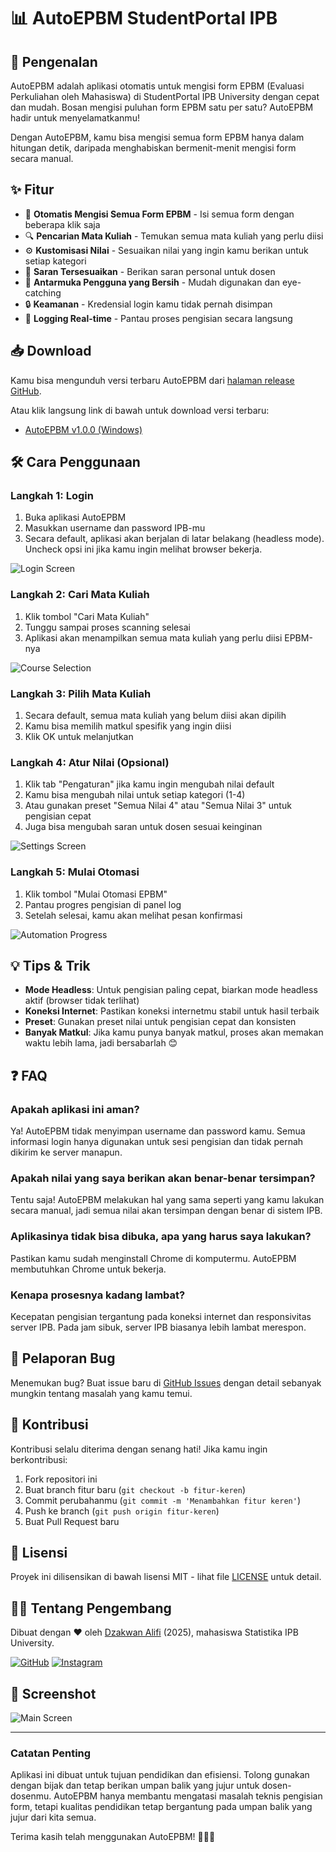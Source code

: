 # 📊 AutoEPBM StudentPortal IPB

## 🌟 Pengenalan

AutoEPBM adalah aplikasi otomatis untuk mengisi form EPBM (Evaluasi Perkuliahan oleh Mahasiswa) di StudentPortal IPB University dengan cepat dan mudah. Bosan mengisi puluhan form EPBM satu per satu? AutoEPBM hadir untuk menyelamatkanmu! 

Dengan AutoEPBM, kamu bisa mengisi semua form EPBM hanya dalam hitungan detik, daripada menghabiskan bermenit-menit mengisi form secara manual.

## ✨ Fitur

- 🚀 **Otomatis Mengisi Semua Form EPBM** - Isi semua form dengan beberapa klik saja
- 🔍 **Pencarian Mata Kuliah** - Temukan semua mata kuliah yang perlu diisi
- ⚙️ **Kustomisasi Nilai** - Sesuaikan nilai yang ingin kamu berikan untuk setiap kategori
- 📝 **Saran Tersesuaikan** - Berikan saran personal untuk dosen
- 🎨 **Antarmuka Pengguna yang Bersih** - Mudah digunakan dan eye-catching
- 🔒 **Keamanan** - Kredensial login kamu tidak pernah disimpan
- 💬 **Logging Real-time** - Pantau proses pengisian secara langsung

## 📥 Download

Kamu bisa mengunduh versi terbaru AutoEPBM dari [halaman release GitHub](https://github.com/dzakwanalifi/AutoEPBM-App/releases/latest).

Atau klik langsung link di bawah untuk download versi terbaru:
- [AutoEPBM v1.0.0 (Windows)](https://github.com/dzakwanalifi/AutoEPBM-App/releases/download/v1.0.0/AutoEPBM.exe)

## 🛠️ Cara Penggunaan

### Langkah 1: Login

1. Buka aplikasi AutoEPBM
2. Masukkan username dan password IPB-mu
3. Secara default, aplikasi akan berjalan di latar belakang (headless mode). Uncheck opsi ini jika kamu ingin melihat browser bekerja.

![Login Screen](screenshots/login_screen.png)

### Langkah 2: Cari Mata Kuliah

1. Klik tombol "Cari Mata Kuliah"
2. Tunggu sampai proses scanning selesai
3. Aplikasi akan menampilkan semua mata kuliah yang perlu diisi EPBM-nya

![Course Selection](screenshots/course_selection.png)

### Langkah 3: Pilih Mata Kuliah

1. Secara default, semua mata kuliah yang belum diisi akan dipilih
2. Kamu bisa memilih matkul spesifik yang ingin diisi
3. Klik OK untuk melanjutkan

### Langkah 4: Atur Nilai (Opsional)

1. Klik tab "Pengaturan" jika kamu ingin mengubah nilai default
2. Kamu bisa mengubah nilai untuk setiap kategori (1-4)
3. Atau gunakan preset "Semua Nilai 4" atau "Semua Nilai 3" untuk pengisian cepat
4. Juga bisa mengubah saran untuk dosen sesuai keinginan

![Settings Screen](screenshots/settings_screen.png)

### Langkah 5: Mulai Otomasi

1. Klik tombol "Mulai Otomasi EPBM"
2. Pantau progres pengisian di panel log
3. Setelah selesai, kamu akan melihat pesan konfirmasi

![Automation Progress](screenshots/automation_progress.png)

## 💡 Tips & Trik

- **Mode Headless**: Untuk pengisian paling cepat, biarkan mode headless aktif (browser tidak terlihat)
- **Koneksi Internet**: Pastikan koneksi internetmu stabil untuk hasil terbaik
- **Preset**: Gunakan preset nilai untuk pengisian cepat dan konsisten
- **Banyak Matkul**: Jika kamu punya banyak matkul, proses akan memakan waktu lebih lama, jadi bersabarlah 😊

## ❓ FAQ

### Apakah aplikasi ini aman?
Ya! AutoEPBM tidak menyimpan username dan password kamu. Semua informasi login hanya digunakan untuk sesi pengisian dan tidak pernah dikirim ke server manapun.

### Apakah nilai yang saya berikan akan benar-benar tersimpan?
Tentu saja! AutoEPBM melakukan hal yang sama seperti yang kamu lakukan secara manual, jadi semua nilai akan tersimpan dengan benar di sistem IPB.

### Aplikasinya tidak bisa dibuka, apa yang harus saya lakukan?
Pastikan kamu sudah menginstall Chrome di komputermu. AutoEPBM membutuhkan Chrome untuk bekerja.

### Kenapa prosesnya kadang lambat?
Kecepatan pengisian tergantung pada koneksi internet dan responsivitas server IPB. Pada jam sibuk, server IPB biasanya lebih lambat merespon.

## 🐛 Pelaporan Bug

Menemukan bug? Buat issue baru di [GitHub Issues](https://github.com/dzakwanalifi/AutoEPBM-App/issues) dengan detail sebanyak mungkin tentang masalah yang kamu temui.

## 🤝 Kontribusi

Kontribusi selalu diterima dengan senang hati! Jika kamu ingin berkontribusi:

1. Fork repositori ini
2. Buat branch fitur baru (`git checkout -b fitur-keren`)
3. Commit perubahanmu (`git commit -m 'Menambahkan fitur keren'`)
4. Push ke branch (`git push origin fitur-keren`)
5. Buat Pull Request baru

## 📄 Lisensi

Proyek ini dilisensikan di bawah lisensi MIT - lihat file [LICENSE](LICENSE) untuk detail.

## 👨‍💻 Tentang Pengembang

Dibuat dengan ❤️ oleh [Dzakwan Alifi](https://github.com/dzakwanalifi) (2025), mahasiswa Statistika IPB University.

[![GitHub](https://img.shields.io/badge/GitHub-dzakwanalifi-black?style=flat&logo=github)](https://github.com/dzakwanalifi/)
[![Instagram](https://img.shields.io/badge/Instagram-dzakwanalifi-purple?style=flat&logo=instagram)](https://www.instagram.com/dzakwanalifi)

## 📸 Screenshot

![Main Screen](screenshots/main_screen.png)

---

### Catatan Penting

Aplikasi ini dibuat untuk tujuan pendidikan dan efisiensi. Tolong gunakan dengan bijak dan tetap berikan umpan balik yang jujur untuk dosen-dosenmu. AutoEPBM hanya membantu mengatasi masalah teknis pengisian form, tetapi kualitas pendidikan tetap bergantung pada umpan balik yang jujur dari kita semua.

Terima kasih telah menggunakan AutoEPBM! 👨‍🎓✨
